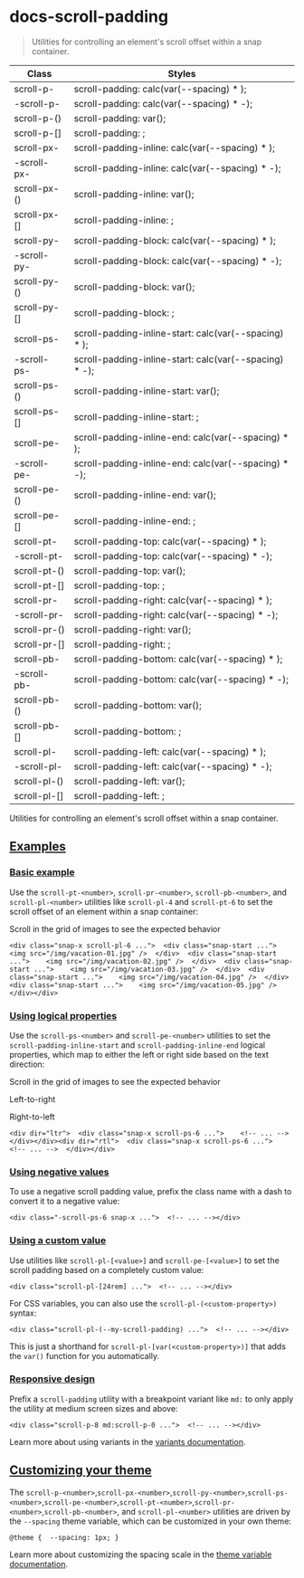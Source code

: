 # docs-scroll-padding

> Utilities for controlling an element's scroll offset within a snap container.

| Class                         | Styles                                                         |
| ----------------------------- | -------------------------------------------------------------- |
| scroll-p-<number>             | scroll-padding: calc(var(--spacing) * <number>);               |
| -scroll-p-<number>            | scroll-padding: calc(var(--spacing) * -<number>);              |
| scroll-p-(<custom-property>)  | scroll-padding: var(<custom-property>);                        |
| scroll-p-[<value>]            | scroll-padding: <value>;                                       |
| scroll-px-<number>            | scroll-padding-inline: calc(var(--spacing) * <number>);        |
| -scroll-px-<number>           | scroll-padding-inline: calc(var(--spacing) * -<number>);       |
| scroll-px-(<custom-property>) | scroll-padding-inline: var(<custom-property>);                 |
| scroll-px-[<value>]           | scroll-padding-inline: <value>;                                |
| scroll-py-<number>            | scroll-padding-block: calc(var(--spacing) * <number>);         |
| -scroll-py-<number>           | scroll-padding-block: calc(var(--spacing) * -<number>);        |
| scroll-py-(<custom-property>) | scroll-padding-block: var(<custom-property>);                  |
| scroll-py-[<value>]           | scroll-padding-block: <value>;                                 |
| scroll-ps-<number>            | scroll-padding-inline-start: calc(var(--spacing) * <number>);  |
| -scroll-ps-<number>           | scroll-padding-inline-start: calc(var(--spacing) * -<number>); |
| scroll-ps-(<custom-property>) | scroll-padding-inline-start: var(<custom-property>);           |
| scroll-ps-[<value>]           | scroll-padding-inline-start: <value>;                          |
| scroll-pe-<number>            | scroll-padding-inline-end: calc(var(--spacing) * <number>);    |
| -scroll-pe-<number>           | scroll-padding-inline-end: calc(var(--spacing) * -<number>);   |
| scroll-pe-(<custom-property>) | scroll-padding-inline-end: var(<custom-property>);             |
| scroll-pe-[<value>]           | scroll-padding-inline-end: <value>;                            |
| scroll-pt-<number>            | scroll-padding-top: calc(var(--spacing) * <number>);           |
| -scroll-pt-<number>           | scroll-padding-top: calc(var(--spacing) * -<number>);          |
| scroll-pt-(<custom-property>) | scroll-padding-top: var(<custom-property>);                    |
| scroll-pt-[<value>]           | scroll-padding-top: <value>;                                   |
| scroll-pr-<number>            | scroll-padding-right: calc(var(--spacing) * <number>);         |
| -scroll-pr-<number>           | scroll-padding-right: calc(var(--spacing) * -<number>);        |
| scroll-pr-(<custom-property>) | scroll-padding-right: var(<custom-property>);                  |
| scroll-pr-[<value>]           | scroll-padding-right: <value>;                                 |
| scroll-pb-<number>            | scroll-padding-bottom: calc(var(--spacing) * <number>);        |
| -scroll-pb-<number>           | scroll-padding-bottom: calc(var(--spacing) * -<number>);       |
| scroll-pb-(<custom-property>) | scroll-padding-bottom: var(<custom-property>);                 |
| scroll-pb-[<value>]           | scroll-padding-bottom: <value>;                                |
| scroll-pl-<number>            | scroll-padding-left: calc(var(--spacing) * <number>);          |
| -scroll-pl-<number>           | scroll-padding-left: calc(var(--spacing) * -<number>);         |
| scroll-pl-(<custom-property>) | scroll-padding-left: var(<custom-property>);                   |
| scroll-pl-[<value>]           | scroll-padding-left: <value>;                                  |

Utilities for controlling an element's scroll offset within a snap container.

## [Examples](#examples)

### [Basic example](#basic-example)

Use the `scroll-pt-<number>`, `scroll-pr-<number>`, `scroll-pb-<number>`, and `scroll-pl-<number>` utilities like `scroll-pl-4` and `scroll-pt-6` to set the scroll offset of an element within a snap container:

Scroll in the grid of images to see the expected behavior

    <div class="snap-x scroll-pl-6 ...">  <div class="snap-start ...">    <img src="/img/vacation-01.jpg" />  </div>  <div class="snap-start ...">    <img src="/img/vacation-02.jpg" />  </div>  <div class="snap-start ...">    <img src="/img/vacation-03.jpg" />  </div>  <div class="snap-start ...">    <img src="/img/vacation-04.jpg" />  </div>  <div class="snap-start ...">    <img src="/img/vacation-05.jpg" />  </div></div>

### [Using logical properties](#using-logical-properties)

Use the `scroll-ps-<number>` and `scroll-pe-<number>` utilities to set the `scroll-padding-inline-start` and `scroll-padding-inline-end` logical properties, which map to either the left or right side based on the text direction:

Scroll in the grid of images to see the expected behavior

Left-to-right

Right-to-left

    <div dir="ltr">  <div class="snap-x scroll-ps-6 ...">    <!-- ... -->  </div></div><div dir="rtl">  <div class="snap-x scroll-ps-6 ...">    <!-- ... -->  </div></div>

### [Using negative values](#using-negative-values)

To use a negative scroll padding value, prefix the class name with a dash to convert it to a negative value:

    <div class="-scroll-ps-6 snap-x ...">  <!-- ... --></div>

### [Using a custom value](#using-a-custom-value)

Use utilities like `scroll-pl-[<value>]` and `scroll-pe-[<value>]` to set the scroll padding based on a completely custom value:

    <div class="scroll-pl-[24rem] ...">  <!-- ... --></div>

For CSS variables, you can also use the `scroll-pl-(<custom-property>)` syntax:

    <div class="scroll-pl-(--my-scroll-padding) ...">  <!-- ... --></div>

This is just a shorthand for `scroll-pl-[var(<custom-property>)]` that adds the `var()` function for you automatically.

### [Responsive design](#responsive-design)

Prefix a `scroll-padding` utility with a breakpoint variant like `md:` to only apply the utility at medium screen sizes and above:

    <div class="scroll-p-8 md:scroll-p-0 ...">  <!-- ... --></div>

Learn more about using variants in the [variants documentation](/docs/hover-focus-and-other-states).

## [Customizing your theme](#customizing-your-theme)

The `scroll-p-<number>`,`scroll-px-<number>`,`scroll-py-<number>`,`scroll-ps-<number>`,`scroll-pe-<number>`,`scroll-pt-<number>`,`scroll-pr-<number>`,`scroll-pb-<number>`, and `scroll-pl-<number>` utilities are driven by the `--spacing` theme variable, which can be customized in your own theme:

    @theme {  --spacing: 1px; }

Learn more about customizing the spacing scale in the [theme variable documentation](/docs/theme).
